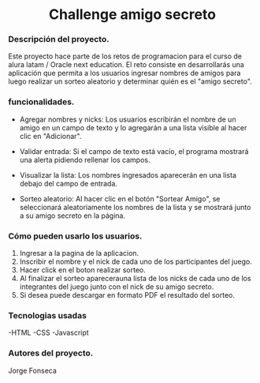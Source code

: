 <h1 align="center"> Challenge amigo secreto </h1>

### Descripción del proyecto.
Este proyecto hace parte de los retos de programacion para el curso de alura latam / Oracle next education. 
El reto consiste en desarrollarás una aplicación que permita a los usuarios ingresar nombres de amigos para luego realizar un sorteo aleatorio y determinar quién es el "amigo secreto".

### funcionalidades.
- Agregar nombres y nicks: Los usuarios escribirán el nombre de un amigo en un campo de texto y lo agregarán a una lista visible al hacer clic en "Adicionar".

- Validar entrada: Si el campo de texto está vacío, el programa mostrará una alerta pidiendo rellenar los campos.

- Visualizar la lista: Los nombres ingresados aparecerán en una lista debajo del campo de entrada.

- Sorteo aleatorio: Al hacer clic en el botón "Sortear Amigo", se seleccionará aleatoriamente los nombres de la lista y se mostrará junto a su amigo secreto en la página.
  
### Cómo pueden usarlo los usuarios.
1. Ingresar a la pagina de la aplicacion.
2. Inscribir el nombre y el nick de cada uno de los participantes del juego.
3. Hacer click en el boton realizar sorteo.
4. Al finalizar el sorteo aparecerauna lista de los nicks de cada uno de los integrantes del juego junto con el nick de su amigo secreto.
5. Si desea puede descargar en formato PDF el resultado del sorteo.

### Tecnologias usadas
-HTML
-CSS
-Javascript

### Autores del proyecto.
Jorge Fonseca
